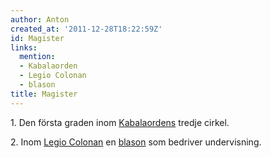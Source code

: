 ```yaml
---
author: Anton
created_at: '2011-12-28T18:22:59Z'
id: Magister
links:
  mention:
  - Kabalaorden
  - Legio Colonan
  - blason
title: Magister
---
```


1\. Den första graden inom [Kabalaordens] tredje cirkel.

2\. Inom [Legio Colonan] en [blason] som bedriver undervisning.

  [Kabalaordens]: Kabalaorden
  [Legio Colonan]: Legio_Colonan
  [blason]: blason
